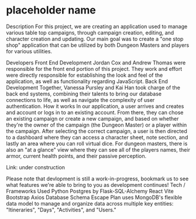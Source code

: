 # placeholder name
Description
For this project, we are creating an application used to manage various table top campaigns, through campaign creation, editing, and character creation and updating. Our main goal was to create a "one stop shop" application that can be utilized by both Dungeon Masters and players for various utilities. 

Developers
Front End Development
Jordan Cox and Andrew Thomas were responsible for the front end portion of this project. They work and effort were directly responsible for establishing the look and feel of the application, as well as functionality regarding JavaScript. 
Back End Development
Together, Vanessa Pursley and Kai Han took charge of the back end systems, combining their talents to bring our database connections to life, as well as navigate the complexity of user authentication. 
How it works
In our application, a user arrives and creates and account or logs in to an existing account. From there, they can chose an existing campaign or create a new campaign, and based on whether they're the owner of the campaign (the Dungeon Master) or a player within the campaign. After selecting the correct campaign, a user is then directed to a dashboard where they can access a character sheet, note section, and lastly an area where you can roll virtual dice. For dungeon masters, there is also an "at a glance" view where they can see all of the players names, their armor, current health points, and their passive perception. 

Link: under construction

Please note that devlopment is still a work-in-progress, bookmark us to see what features we're able to bring to you as development continues!
Tech / Frameworks Used
Python
Postgres by Flask-SQL-Alchemy
React
Vite
Bootstrap
Axios
Database Schema
Escape Plan uses MongoDB's flexible data model to manage and organize data across multiple key entities: "Itineraries", "Days", "Activities", and "Users."

